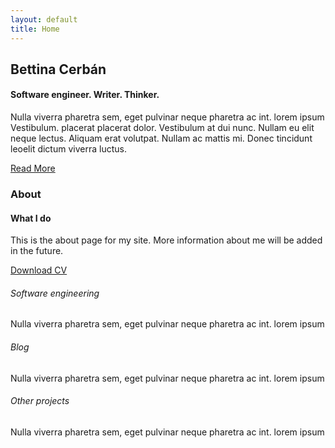 ```yaml
---
layout: default
title: Home
---
```


<!-- banner -->
<section class="banner">
	<div class="banner-layer">
		<div class="container">
			<div class="row w3pvt_banner_info">
				<div class="col-md-8 w3layouts_banner_margin">
					<!-- <h3 class="editContent">My name is </h3> -->
					<h2 class="editContent">Bettina Cerbán</h2>
					<h4>Software engineer. Writer. Thinker.</h4>
					<p>Nulla viverra pharetra sem, eget pulvinar neque pharetra ac int. lorem ipsum Vestibulum. placerat placerat dolor. Vestibulum at dui nunc. Nullam eu elit neque lectus. Aliquam erat volutpat. Nullam ac mattis mi. Donec tincidunt leoelit dictum viverra luctus.</p>
					<a href="/#about"> Read More </a>
				</div>
			</div>
		</div>
	</div>
</section>
<!-- //banner -->	

<!-- about -->
<section class="about py-5" id="about">
	<div class="container py-3">
		<h3 class="heading">About</h3>
		<div class="row about-grids">
			<div class="col-lg-4">
				<h4 class="">What I do</h4>
				<p class="my-4">This is the about page for my site. More information about me will be added in the future.</p>
				<a href="#"> Download CV <span class="fa ml-2 fa-download"></span> </a>	
			</div>
			<div class="col-lg-4 col-md-6 my-lg-0 my-5">
				<img src="images/about.jpg" alt="" class="img-fluid" />
			</div>
			<div class="col-lg-4 bar-grids">
				<div class="wthree_skills">
					<h6 class="mb-2">Software engineering<span></span></h6>
					<p>Nulla viverra pharetra sem, eget pulvinar neque pharetra ac int. lorem ipsum </p>
					<div class="my-4">
						<h6 class="mb-2">Blog<span></span></h6>
						<p>Nulla viverra pharetra sem, eget pulvinar neque pharetra ac int. lorem ipsum </p>
					</div>
					<h6 class="mb-2">Other projects<span></span></h6>
					<p>Nulla viverra pharetra sem, eget pulvinar neque pharetra ac int. lorem ipsum </p>
				</div>
			</div>
		</div>
	</div>
</section>
<!-- about -->